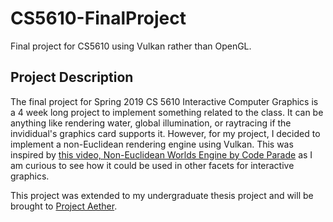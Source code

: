 # CS5610-FinalProject
Final project for CS5610 using Vulkan rather than OpenGL.

## Project Description
The final project for Spring 2019 CS 5610 Interactive Computer Graphics is a 4 week long project to implement something related to the class. It can be anything like rendering water, global illumination, or raytracing if the invididual's graphics card supports it. However, for my project, I decided to implement a non-Euclidean rendering engine using Vulkan. This was inspired by [this video, Non-Euclidean Worlds Engine by Code Parade](https://www.youtube.com/watch?v=kEB11PQ9Eo8) as I am curious to see how it could be used in other facets for interactive graphics.

This project was extended to my undergraduate thesis project and will be brought to [Project Aether](https://github.com/MichaelGardone/ProjectAether).
